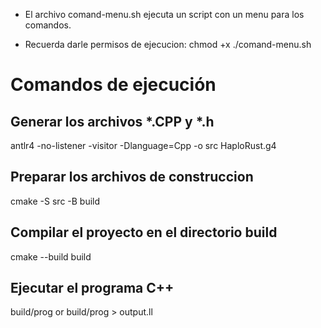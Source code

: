 * El archivo comand-menu.sh ejecuta un script con un menu para los comandos.

* Recuerda darle permisos de ejecucion: chmod +x ./comand-menu.sh

# Comandos de ejecución

##  Generar los archivos *.CPP y *.h 
antlr4 -no-listener -visitor -Dlanguage=Cpp -o src HaploRust.g4

## Preparar los archivos de construccion
cmake -S src -B build

## Compilar el proyecto en el directorio build
cmake --build build

## Ejecutar el programa C++
build/prog      or      build/prog > output.ll